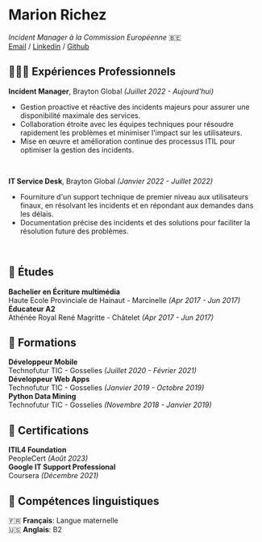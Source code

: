 # Marion Richez
_Incident Manager à la Commission Européenne_ 🇧🇪 <br>
[Email](mailto:richez.m95@gmail.com) / [Linkedin](https://www.linkedin.com/in/marion-richez/) / [Github](https://github.com/MarionRichez)

## 👩🏼‍💻 Expériences Professionnels
**Incident Manager**, Brayton Global _(Juillet 2022 - Aujourd'hui)_ <br>
- Gestion proactive et réactive des incidents majeurs pour assurer une disponibilité maximale des services.
- Collaboration étroite avec les équipes techniques pour résoudre rapidement les problèmes et minimiser l'impact sur les utilisateurs.
- Mise en œuvre et amélioration continue des processus ITIL pour optimiser la gestion des incidents.
<br>

**IT Service Desk**, Brayton Global _(Janvier 2022 - Juillet 2022)_ <br>
- Fourniture d'un support technique de premier niveau aux utilisateurs finaux, en résolvant les incidents et en répondant aux demandes dans les délais.
- Documentation précise des incidents et des solutions pour faciliter la résolution future des problèmes.
<br>

## 🏫 Études
**Bachelier en Écriture multimédia** <br>
Haute Ecole Provinciale de Hainaut - Marcinelle _(Apr 2017 - Jun 2017)_ <br>
**Éducateur A2** <br>
Athénée Royal René Magritte - Châtelet _(Apr 2017 - Jun 2017)_ <br>

## 📓 Formations
**Développeur Mobile** <br>
Technofutur TIC - Gosselies _(Juillet 2020 - Février 2021)_ <br>
**Développeur Web Apps** <br>
Technofutur TIC - Gosselies _(Janvier 2019 - Octobre 2019)_ <br>
**Python Data Mining** <br>
Technofutur TIC - Gosselies _(Novembre 2018 - Janvier 2019)_ <br>

## 📃 Certifications
**ITIL4 Foundation**<br>
PeopleCert _(Août 2023)_<br>
**Google IT Support Professional**<br>
Coursera _(Décembre 2021)_<br>

## 💬 Compétences linguistiques
🇫🇷 **Français**: Langue maternelle <br>
🇺🇸 **Anglais**: B2 <br>
<br>
